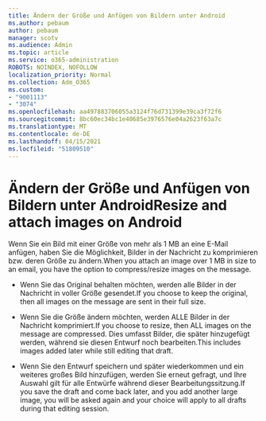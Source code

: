 ```yaml
---
title: Ändern der Größe und Anfügen von Bildern unter Android
ms.author: pebaum
author: pebaum
manager: scotv
ms.audience: Admin
ms.topic: article
ms.service: o365-administration
ROBOTS: NOINDEX, NOFOLLOW
localization_priority: Normal
ms.collection: Adm_O365
ms.custom:
- "9001113"
- "3074"
ms.openlocfilehash: aa497883706055a3124f76d731399e39ca3f72f6
ms.sourcegitcommit: 8bc60ec34bc1e40685e3976576e04a2623f63a7c
ms.translationtype: MT
ms.contentlocale: de-DE
ms.lasthandoff: 04/15/2021
ms.locfileid: "51809510"
---
```

# <a name="resize-and-attach-images-on-android"></a><span data-ttu-id="ac75c-102">Ändern der Größe und Anfügen von Bildern unter Android</span><span class="sxs-lookup"><span data-stu-id="ac75c-102">Resize and attach images on Android</span></span>

<span data-ttu-id="ac75c-103">Wenn Sie ein Bild mit einer Größe von mehr als 1 MB an eine E-Mail anfügen, haben Sie die Möglichkeit, Bilder in der Nachricht zu komprimieren bzw. deren Größe zu ändern.</span><span class="sxs-lookup"><span data-stu-id="ac75c-103">When you attach an image over 1 MB in size to an email, you have the option to compress/resize images on the message.</span></span>
 
- <span data-ttu-id="ac75c-104">Wenn Sie das Original behalten möchten, werden alle Bilder in der Nachricht in voller Größe gesendet.</span><span class="sxs-lookup"><span data-stu-id="ac75c-104">If you choose to keep the original, then all images on the message are sent in their full size.</span></span>
 
- <span data-ttu-id="ac75c-105">Wenn Sie die Größe ändern möchten, werden ALLE Bilder in der Nachricht komprimiert.</span><span class="sxs-lookup"><span data-stu-id="ac75c-105">If you choose to resize, then ALL images on the message are compressed.</span></span>  <span data-ttu-id="ac75c-106">Dies umfasst Bilder, die später hinzugefügt werden, während sie diesen Entwurf noch bearbeiten.</span><span class="sxs-lookup"><span data-stu-id="ac75c-106">This includes images added later while still editing that draft.</span></span>
 
- <span data-ttu-id="ac75c-107">Wenn Sie den Entwurf speichern und später wiederkommen und ein weiteres großes Bild hinzufügen, werden Sie erneut gefragt, und Ihre Auswahl gilt für alle Entwürfe während dieser Bearbeitungssitzung.</span><span class="sxs-lookup"><span data-stu-id="ac75c-107">If you save the draft and come back later, and you add another large image, you will be asked again and your choice will apply to all drafts during that editing session.</span></span>
 
